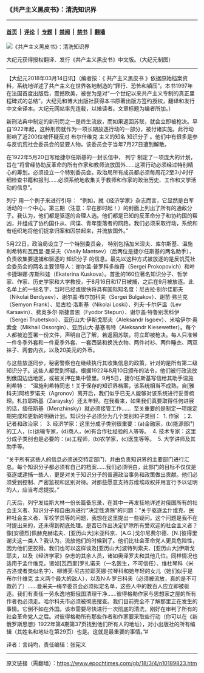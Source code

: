 ### 《共产主义黑皮书》：清洗知识界

---

#### [首页](../../../..?n10189823) &nbsp;|&nbsp; [评论](../../../../../epoch-comment?n10189823) &nbsp;|&nbsp; [专题](../../../../../epoch-special?n10189823) &nbsp;|&nbsp; [禁闻](../../../../../epoch-news?n10189823) &nbsp;|&nbsp; [禁书](../../../../../books?n10189823) &nbsp;|&nbsp; [翻墙](https://github.com/gfw-breaker/nogfw/blob/master/README.md?n10189823)


<div><img alt="《共产主义黑皮书》：清洗知识界" class="attachment-djy_600_400 size-djy_600_400 wp-post-image" src="https://i.epochtimes.com/assets/uploads/2017/12/dcbb5ad1ea37934a168afd29d68d142e-600x400.jpg"/>
<div class="caption">
 <p>
  大纪元获得授权翻译、发行《共产主义黑皮书》中文版。（大纪元制图）
 </p>
</div></div><hr/><div class="post_content" id="artbody" itemprop="articleBody">
 <!-- article content begin -->
 <p>
  【大纪元2018年03月14日讯】（编者按：《
  <ok href="https://www.epochtimes.com/gb/tag/%E5%85%B1%E4%BA%A7%E4%B8%BB%E4%B9%89%E9%BB%91%E7%9A%AE%E4%B9%A6.html">
   共产主义黑皮书
  </ok>
  》依据原始档案资料，系统地详述了共产主义在世界各地制造的“罪行、恐怖和镇压”。本书1997年在法国首度出版后，震撼欧美，被誉为是对“一个世纪以来共产主义专制的真正里程碑式的总结”。大纪元和博大出版社获得本书原著出版方签约授权，翻译和发行中文全译本。大纪元网站率先连载，以飨读者。文章标题为编者所加。）
 </p>
 <p>
  新刑法典中制定的新刑罚之一是终生流放，而如果返回苏联，就会立即被枪决。早自1922年起，这种刑罚就作为一项长期放逐行动的一部分，被付诸实施。此行动影响了近200位被怀疑反对
  <ok href="https://www.epochtimes.com/gb/tag/%E5%B8%83%E5%B0%94%E4%BB%80%E7%BB%B4%E5%85%8B.html">
   布尔什维克
  </ok>
  主义的知名
  <ok href="https://www.epochtimes.com/gb/tag/%E7%9F%A5%E8%AF%86%E5%88%86%E5%AD%90.html">
   知识分子
  </ok>
  。他们中有很多是参与反饥荒社会委员会的显要人物。该委员会于当年7月27日遭到解散。
 </p>
 <p>
  在1922年5月20日写给捷尔任斯基的一封长信中，
  <ok href="https://www.epochtimes.com/gb/tag/%E5%88%97%E5%AE%81.html">
   列宁
  </ok>
  制定了一项庞大的计划，旨在“将曾经协助反革命的所有作家和教师流放国外……这项行动必须经过特别精心的筹划。必须设立一个特别委员会。政治局所有成员都必须每周花2至3小时仔细检查书籍和报刊……必须系统地收集关于教师和作家的政治历史、工作和文学活动的信息”。
 </p>
 <p>
  <ok href="https://www.epochtimes.com/gb/tag/%E5%88%97%E5%AE%81.html">
   列宁
  </ok>
  用一个例子来进行引导：  “例如，就《经济学家》杂志而言，它显然是白军活动的一个中心。第三期（注意：早在那时起！）的封面上列出了所有的通敌分子。我认为，他们都是驱逐的合理人选。他们都是已知的反革命分子和协约国的帮凶，并组成了协约国仆从、间谍、青年堕落者的网路。我们必须采取行动，系统和有组织地将他们捉拿归案和囚禁起来，并流放国外。”
 </p>
 <p>
  5月22日，政治局设立了一个特别委员会， 特别包括加米涅夫、库尔斯基、温施利希特和瓦西里‧曼采夫（Vasily Mantsev）（后两位是捷尔任斯基的两名助手），负责收集要逮捕和驱逐的
  <ok href="https://www.epochtimes.com/gb/tag/%E7%9F%A5%E8%AF%86%E5%88%86%E5%AD%90.html">
   知识分子
  </ok>
  的信息。最先以这种方式被放逐的是反饥荒社会委员会的两名主要领导人：谢尔盖‧普罗科多维奇（Sergei Prokopovich）和叶卡捷琳娜‧库斯科娃（Ekaterina Kuskova）。首批的160位著名知识分子、哲学家、作家、历史学家和大学教授，于8月16日和17日被捕，之后在9月被放逐。此名单上的一些名字，当时已经或很快将具有国际知名度：尼古拉‧别尔佳耶夫（Nikolai Berdyaev）、谢尔盖‧布尔加科夫（Sergei Bulgakov）、谢苗‧弗兰克（Semyon Frank）、尼古拉‧洛斯基（Nikolai Loski）、列夫‧卡尔萨温（Lev Karsavin）、费奥多尔‧斯捷普恩（Fyodor Stepun）、谢尔盖‧特鲁别茨科伊（Sergei Trubetskoi）、亚历山大‧伊斯戈耶夫（Aleksandr Isgoev）、米哈伊尔‧奥索金（Mikhail Ossorgin）、亚历山大‧基塞韦特（Aleksandr Kiesewetter）。每个人都被迫签署一份文件，声明自己了解，若返回苏联，将立即被枪决。每人只准带一件冬季外套和一件夏季外套、一套西装和换洗衣物、两件衬衫、两件睡衣、两双袜子、两套内衣，以及20美元的外币。
 </p>
 <p>
  与这些放逐同步，秘密警察也在继续执行其收集信息的政策，针对的是所有第二级知识分子。这些人都受到怀疑。根据1922年8月10日颁布的法令，他们被行政流放到俄国边远地区，或被关押在集中营里。9月5日，捷尔任斯基写信给其助手温施利希特：  “温施利希特同志！关于保存的知识界档案，该系统相当不成熟。自[雅科夫]阿格罗诺夫（Agronov）离开后，我们似乎已无人能够对该系统进行妥善梳理。札拉耶斯基（Zaraysky）还太年轻。在我看来，如果我们真要取得任何进展的话，缅任斯基（Menzhinsky）就必须接管工作……  至关重要的是制定一项能定期完成和更新的明确计划。知识分子必须分为几个类别和子类别：  1. 作家  ；2. 记者和政治家；  3. 经济学家：这里分成子类别很重要：(a)金融家，(b)能源部门的工人，(c)运输专家，(d)商人，(e)有合作社经验的人等等。  4. 技术专家：这里分成子类别也是必要的：(a)工程师，(b)农学家，(c)医生等等。  5. 大学讲师及其助手等。
 </p>
 <p>
  “关于所有这些人的信息必须送交特定部门，并由负责知识界的主要部门进行汇总。每个知识分子都必须有自己的档案……我们必须明白，此部门的目标不仅仅是驱逐或逮捕一些人，更是对关于知识分子的普遍政治事务和政策做出贡献。他们必须受到控制、严密监视和区别对待。对那些愿意支持苏维埃政权并用言行予以证明的人，应当考虑提拔。”
 </p>
 <p>
  几天后，列宁发给斯大林一份长篇备忘录，在其中一再发狂地详述对俄国所有的社会主义者、知识分子和自由派进行“决定性清除”的问题：“关于驱逐孟什维克、民粹社会主义者、军校学员等的问题，我想在这里提出一些疑问。这个问题是我不在时提出来的，还未得到彻底处理。是否已作出决定铲除所有受欢迎的社会主义者？像[安德烈]佩赫克赫诺夫、[亚历山大]米亚科京、[A.G.]戈尔尼费尔德、[N.]彼得里谢夫这一类人？我认为，流放他们的时候到了。他们比社会革命党人更具危险性，因为他们更狡猾。我们也可以这样谈及[亚历山大]波特列索夫、[亚历山大]伊斯戈耶夫，以及《经济学家》杂志的其余人员，诸如奥泽罗夫和其他几位。同样情况也适用于孟什维克，诸如[瓦西里]罗扎诺夫（一名医生，不可信任）、维杜琴科（米古洛或者类似名字）、柳博芙‧尼古拉耶芙娜‧拉琴科和她年轻的女儿（她们似乎是
  <ok href="https://www.epochtimes.com/gb/tag/%E5%B8%83%E5%B0%94%E4%BB%80%E7%BB%B4%E5%85%8B.html">
   布尔什维克
  </ok>
  主义两个最大的敌人），以及N‧A‧罗日科夫（必须被流放，真的是不可救药了）……曼采夫─梅辛委员会必须拟定名单，这些人中的数百人应立即被驱逐。我们有责任一劳永逸地把俄国清理干净……彼得格勒作家与思想家之屋的所有作者也必须走。哈尔科夫市必须被彻底搜查。我们目前完全不了解那里正在发生的事情。它倒不如在外国。该市需要尽快进行一次彻底的清洗，刚好在审判了所有的社会革命党人之后。对彼得格勒所有那些作者和作家要采取些行动（你可以在《新俄罗斯思想》1922年第4期第37页找到他们所有人的地址），对小出版社的所有编辑（其姓名和地址在第29页）也是。这就是最重要的事情。”#
 </p>
 <p>
  译者：言纯均，责任编辑：张宪义
 </p>
 <!-- article content end -->
 <div id="below_article_ad">
 </div>
</div>


---

原文链接（需翻墙）：https://www.epochtimes.com/gb/18/3/4/n10189823.htm